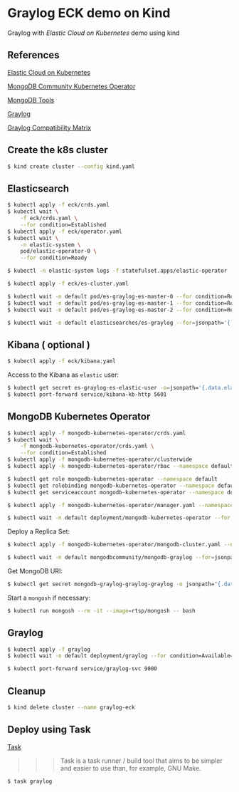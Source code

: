 # Graylog ECK demo on Kind

Graylog with _Elastic Cloud on Kubernetes_ demo using kind

## References

[Elastic Cloud on Kubernetes](https://www.elastic.co/guide/en/cloud-on-k8s/current/index.html)

[MongoDB Community Kubernetes Operator](https://github.com/mongodb/mongodb-kubernetes-operator/blob/master/README.md)

[MongoDB Tools](https://www.mongodb.com/try/download/tools)

[Graylog](https://go2docs.graylog.org/5-2/downloading_and_installing_graylog/installing_graylog.html)

[Graylog Compatibility Matrix](https://go2docs.graylog.org/5-2/downloading_and_installing_graylog/installing_graylog.html?tocpath=Downloading%20and%20Installing%20Graylog%7CInstalling%20Graylog%7C_____0)


## Create the k8s cluster

```bash
$ kind create cluster --config kind.yaml
```

## Elasticsearch

```bash
$ kubectl apply -f eck/crds.yaml
$ kubectl wait \
    -f eck/crds.yaml \
    --for condition=Established
$ kubectl apply -f eck/operator.yaml
$ kubectl wait \
    -n elastic-system \
    pod/elastic-operator-0 \
    --for condition=Ready

$ kubectl -n elastic-system logs -f statefulset.apps/elastic-operator
```

```bash
$ kubectl apply -f eck/es-cluster.yaml

$ kubectl wait -n default pod/es-graylog-es-master-0 --for condition=Ready
$ kubectl wait -n default pod/es-graylog-es-master-1 --for condition=Ready
$ kubectl wait -n default pod/es-graylog-es-master-2 --for condition=Ready

$ kubectl wait -n default elasticsearches/es-graylog --for=jsonpath='{.status.health}'=green
```

## Kibana ( optional )

```bash
$ kubectl apply -f eck/kibana.yaml
```

Access to the Kibana as `elastic` user:

```bash
$ kubectl get secret es-graylog-es-elastic-user -o=jsonpath='{.data.elastic}' | base64 --decode; echo
$ kubectl port-forward service/kibana-kb-http 5601
```

## MongoDB Kubernetes Operator

```bash
$ kubectl apply -f mongodb-kubernetes-operator/crds.yaml
$ kubectl wait \
    -f mongodb-kubernetes-operator/crds.yaml \
    --for condition=Established
$ kubectl apply -f mongodb-kubernetes-operator/clusterwide
$ kubectl apply -k mongodb-kubernetes-operator/rbac --namespace default
```

```bash
$ kubectl get role mongodb-kubernetes-operator --namespace default
$ kubectl get rolebinding mongodb-kubernetes-operator --namespace default
$ kubectl get serviceaccount mongodb-kubernetes-operator --namespace default
```

```bash
$ kubectl apply -f mongodb-kubernetes-operator/manager.yaml --namespace default

$ kubectl wait -n default deployment/mongodb-kubernetes-operator --for condition=Available=True
```

Deploy a Replica Set:

```bash
$ kubectl apply -f mongodb-kubernetes-operator/mongodb-cluster.yaml --namespace default

$ kubectl wait -n default mongodbcommunity/mongodb-graylog --for=jsonpath='{.status.phase}'=Running
```

Get MongoDB URI:

```bash
$ kubectl get secret mongodb-graylog-graylog-graylog -o jsonpath="{.data.connectionString\.standardSrv}" | base64 -d
```

Start a `mongosh` if necessary:

```bash
$ kubectl run mongosh --rm -it --image=rtsp/mongosh -- bash
```

## Graylog

```bash
$ kubectl apply -f graylog
$ kubectl wait -n default deployment/graylog --for condition=Available=True

$ kubectl port-forward service/graylog-svc 9000
```

## Cleanup

```bash
$ kind delete cluster --name graylog-eck
```

## Deploy using Task

[Task](https://taskfile.dev/)

>>> Task is a task runner / build tool that aims to be simpler and easier to use than, for example, GNU Make.

```bash
$ task graylog
```

